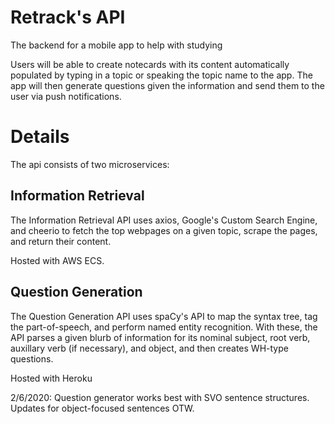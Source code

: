 # Retrack's API
The backend for a mobile app to help with studying

Users will be able to create notecards with its content automatically populated by typing in a topic or speaking the topic name to the app. The app will then generate questions given the information and send them to the user via push notifications.

# Details
The api consists of two microservices:

## Information Retrieval
The Information Retrieval API uses axios, Google's Custom Search Engine, and cheerio to fetch the top webpages on a given topic, scrape the pages, and return their content.

Hosted with AWS ECS.

## Question Generation
The Question Generation API uses spaCy's API to map the syntax tree, tag the part-of-speech, and perform named entity recognition. With these, the API parses a given blurb of information for its nominal subject, root verb, auxillary verb (if necessary), and object, and then creates WH-type questions.

Hosted with Heroku

2/6/2020: Question generator works best with SVO sentence structures. Updates for object-focused sentences OTW.

